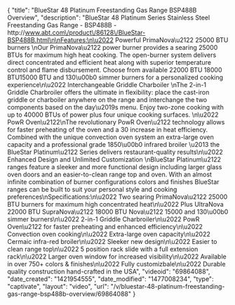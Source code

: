 {
    "title": "BlueStar 48 Platinum Freestanding Gas Range BSP488B Overview",
    "description": "BlueStar 48  Platinum Series Stainless Steel Freestanding Gas Range  - BSP488B - http:\/\/www.abt.com\/product\/86128\/BlueStar-BSP488B.html\n\nFeatures:\n\u2022 Powerful PrimaNova\u2122 25000 BTU burners \nOur PrimaNova\u2122 power burner provides a searing 25000 BTUs for maximum high heat cooking.  The open-burner system delivers direct concentrated and efficient heat along with superior temperature control and flame disbursement.  Choose from available 22000 BTU 18000 BTU15000 BTU and 130\u00b0 simmer burners for a personalized cooking experience\n\u2022 Interchangeable Griddle Charboiler \nThe 2-in-1 Griddle Charbroiler offers the ultimate in flexibility: place the cast-iron griddle or charboiler anywhere on the range and interchange the two components based on the day\u2019s menu.  Enjoy two-zone cooking with up to 40000 BTUs of power plus four unique cooking surfaces.  \n\u2022 PowR Oven\u2122\nThe revolutionary PowR Oven\u2122 technology allows for faster preheating of the oven and a 30 increase in heat efficiency.  Combined with the unique convection oven system an extra-large oven capacity and a professional grade 1850\u00b0 infrared broiler \u2013 the BlueStar Platinum\u2122 Series delivers restaurant-quality results\n\u2022 Enhanced Design and Unlimited Customization \nBlueStar Platinum\u2122 ranges feature a sleeker and more functional design including larger glass oven doors and an easier-to-clean range top and oven.  With an almost infinite combination of burner configurations colors and finishes BlueStar ranges can be built to suit your personal style and cooking preferences\nSpecifications:\n\u2022 Two searing PrimaNova\u2122 25000 BTU burners for maximum high concentrated heat\n\u2022 Plus UltraNova 22000 BTU SupraNova\u2122 18000 BTU  Nova\u2122 15000 and 130\u00b0 simmer burners\n\u2022 2-in-1 Griddle Charbroiler\n\u2022 PowR Oven\u2122 for faster preheating and enhanced efficiency\n\u2022 Convection oven cooking\n\u2022 Extra-large oven capacity\n\u2022 Cermaic infra-red broiler\n\u2022 Sleeker new design\n\u2022 Easier to clean range top\n\u2022 5 position rack slide with a full extension rack\n\u2022 Larger oven window for increased visibility\n\u2022 Available in over 750+ colors & finishes\n\u2022 Fully customizbale\n\u2022 Durable quality construction hand-crafted in the USA",
    "videoid": "69864088",
    "date_created": "1421954555",
    "date_modified": "1477008234",
    "type": "captivate",
    "layout": "video",
    "url": "\/v\/bluestar-48-platinum-freestanding-gas-range-bsp488b-overview\/69864088"
}